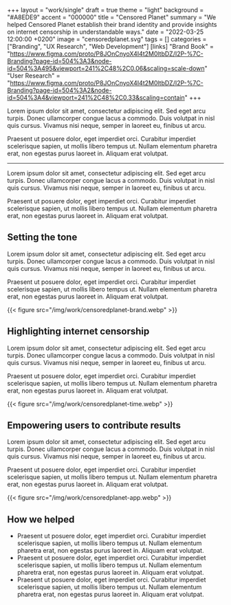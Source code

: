+++
layout = "work/single"
draft = true
theme = "light"
background = "#A8EDE9"
accent = "000000"
title = "Censored Planet"
summary = "We helped Censored Planet establish their brand identity and provide insights on internet censorship in understandable ways."
date = "2022-03-25 12:00:00 +0200"
image = "censoredplanet.svg"
tags = []
categories = ["Branding", "UX Research", "Web Development"]
[links]
    "Brand Book" = "https://www.figma.com/proto/P8JOnCnyoX4I4t2M0ltbDZ/I2P-%7C-Branding?page-id=504%3A3&node-id=504%3A495&viewport=241%2C48%2C0.06&scaling=scale-down"
    "User Research" = "https://www.figma.com/proto/P8JOnCnyoX4I4t2M0ltbDZ/I2P-%7C-Branding?page-id=504%3A2&node-id=504%3A4&viewport=241%2C48%2C0.33&scaling=contain"
+++

Lorem ipsum dolor sit amet, consectetur adipiscing elit. Sed eget arcu turpis. Donec ullamcorper congue lacus a commodo. Duis volutpat in nisl quis cursus. Vivamus nisi neque, semper in laoreet eu, finibus ut arcu. 

Praesent ut posuere dolor, eget imperdiet orci. Curabitur imperdiet scelerisque sapien, ut mollis libero tempus ut. Nullam elementum pharetra erat, non egestas purus laoreet in. Aliquam erat volutpat. 

---

Lorem ipsum dolor sit amet, consectetur adipiscing elit. Sed eget arcu turpis. Donec ullamcorper congue lacus a commodo. Duis volutpat in nisl quis cursus. Vivamus nisi neque, semper in laoreet eu, finibus ut arcu. 

Praesent ut posuere dolor, eget imperdiet orci. Curabitur imperdiet scelerisque sapien, ut mollis libero tempus ut. Nullam elementum pharetra erat, non egestas purus laoreet in. Aliquam erat volutpat. 

## Setting the tone

Lorem ipsum dolor sit amet, consectetur adipiscing elit. Sed eget arcu turpis. Donec ullamcorper congue lacus a commodo. Duis volutpat in nisl quis cursus. Vivamus nisi neque, semper in laoreet eu, finibus ut arcu.

Praesent ut posuere dolor, eget imperdiet orci. Curabitur imperdiet scelerisque sapien, ut mollis libero tempus ut. Nullam elementum pharetra erat, non egestas purus laoreet in. Aliquam erat volutpat.

{{< figure src="/img/work/censoredplanet-brand.webp" >}}

## Highlighting internet censorship

Lorem ipsum dolor sit amet, consectetur adipiscing elit. Sed eget arcu turpis. Donec ullamcorper congue lacus a commodo. Duis volutpat in nisl quis cursus. Vivamus nisi neque, semper in laoreet eu, finibus ut arcu.

Praesent ut posuere dolor, eget imperdiet orci. Curabitur imperdiet scelerisque sapien, ut mollis libero tempus ut. Nullam elementum pharetra erat, non egestas purus laoreet in. Aliquam erat volutpat.

{{< figure src="/img/work/censoredplanet-time.webp" >}}

## Empowering users to contribute results

Lorem ipsum dolor sit amet, consectetur adipiscing elit. Sed eget arcu turpis. Donec ullamcorper congue lacus a commodo. Duis volutpat in nisl quis cursus. Vivamus nisi neque, semper in laoreet eu, finibus ut arcu.

Praesent ut posuere dolor, eget imperdiet orci. Curabitur imperdiet scelerisque sapien, ut mollis libero tempus ut. Nullam elementum pharetra erat, non egestas purus laoreet in. Aliquam erat volutpat.

{{< figure src="/img/work/censoredplanet-app.webp" >}}

## How we helped

- Praesent ut posuere dolor, eget imperdiet orci. Curabitur imperdiet scelerisque sapien, ut mollis libero tempus ut. Nullam elementum pharetra erat, non egestas purus laoreet in. Aliquam erat volutpat.
- Praesent ut posuere dolor, eget imperdiet orci. Curabitur imperdiet scelerisque sapien, ut mollis libero tempus ut. Nullam elementum pharetra erat, non egestas purus laoreet in. Aliquam erat volutpat.
- Praesent ut posuere dolor, eget imperdiet orci. Curabitur imperdiet scelerisque sapien, ut mollis libero tempus ut. Nullam elementum pharetra erat, non egestas purus laoreet in. Aliquam erat volutpat.